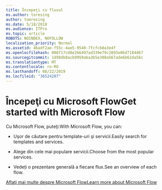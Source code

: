 ```yaml
---
title: Începeţi cu fluxul
ms.author: toresing
author: tomresing
ms.date: 5/18/2018
ms.audience: ITPro
ms.topic: article
ROBOTS: NOINDEX, NOFOLLOW
localization_priority: Normal
ms.assetid: 46adf2ae-f55c-4ae5-9540-7fcfcb0a3e4f
ms.openlocfilehash: 008f17cd8e266497ad339e79c2095e06d7184d67
ms.sourcegitcommit: 1d98db8acb9959aba3b5e308a567ade6b62da56c
ms.translationtype: MT
ms.contentlocale: ro-RO
ms.lasthandoff: 08/22/2019
ms.locfileid: "36524207"
---
```

# <a name="get-started-with-microsoft-flow"></a><span data-ttu-id="bebb6-102">Începeţi cu Microsoft Flow</span><span class="sxs-lookup"><span data-stu-id="bebb6-102">Get started with Microsoft Flow</span></span>

<span data-ttu-id="bebb6-103">Cu Microsoft Flow, puteţi:</span><span class="sxs-lookup"><span data-stu-id="bebb6-103">With Microsoft Flow, you can:</span></span>
  
- <span data-ttu-id="bebb6-104">Uşor de căutare pentru template-uri şi servicii.</span><span class="sxs-lookup"><span data-stu-id="bebb6-104">Easily search for templates and services.</span></span>
    
- <span data-ttu-id="bebb6-105">Alege din cele mai populare servicii.</span><span class="sxs-lookup"><span data-stu-id="bebb6-105">Choose from the most popular services.</span></span>
    
- <span data-ttu-id="bebb6-106">Vedeți o prezentare generală a fiecare flux.</span><span class="sxs-lookup"><span data-stu-id="bebb6-106">See an overview of each flow.</span></span>
    
[<span data-ttu-id="bebb6-107">Aflaţi mai multe despre Microsoft Flow</span><span class="sxs-lookup"><span data-stu-id="bebb6-107">Learn more about Microsoft Flow</span></span>](https://go.microsoft.com/fwlink/?linkid=874446)
  

